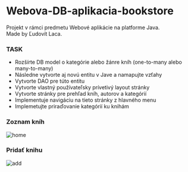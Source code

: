 # Webova-DB-aplikacia-bookstore
Projekt v rámci predmetu Webové aplikácie na platforme Java.<br />
Made by Ľudovít Laca.

### TASK
- Rozšírte DB model o kategórie alebo žánre kníh (one-to-many alebo many-to-many)<br />
- Následne vytvorte aj novú entitu v Jave a namapujte vzťahy<br />
- Vytvorte DAO pre túto entitu<br />
- Vytvorte vlastný používateľsky prívetivý layout stránky<br />
- Vytvorte stránky pre prehľad kníh, autorov a kategórií<br />
- Implementuje navigáciu na tieto stránky z hlavného menu<br />
- Implemetujte priraďovanie kategórií ku knihám<br />

### Zoznam kníh
![home](https://user-images.githubusercontent.com/38889174/57986860-66c07b00-7a7a-11e9-8f4b-084e07e81051.png)

### Pridať knihu
![add](https://user-images.githubusercontent.com/38889174/57986908-0251eb80-7a7b-11e9-8c4d-be376b7fab97.png)
